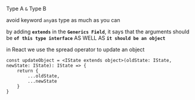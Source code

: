 Type A `&` Type B

avoid keyword `any`as type as much as you can

by adding **`extends`** in the **`Generics Field`**, it says that the arguments should be **`of this type interface`** AS WELL AS **`it should be an object`**

in React we use the spread operator to update an object

```
const updateObject = <IState extends object>(oldState: IState, newState: IState): IState => {
    return {
        ...oldState,
        ...newState
    }
}
```
